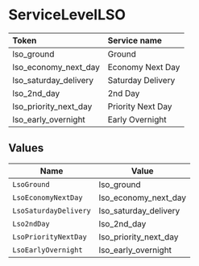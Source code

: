 # ServiceLevelLSO

|Token | Service name|
|:---|:---|
| lso_ground | Ground|
| lso_economy_next_day | Economy Next Day|
| lso_saturday_delivery | Saturday Delivery|
| lso_2nd_day | 2nd Day|
| lso_priority_next_day | Priority Next Day|
| lso_early_overnight | Early Overnight|



## Values

| Name                  | Value                 |
| --------------------- | --------------------- |
| `LsoGround`           | lso_ground            |
| `LsoEconomyNextDay`   | lso_economy_next_day  |
| `LsoSaturdayDelivery` | lso_saturday_delivery |
| `Lso2ndDay`           | lso_2nd_day           |
| `LsoPriorityNextDay`  | lso_priority_next_day |
| `LsoEarlyOvernight`   | lso_early_overnight   |